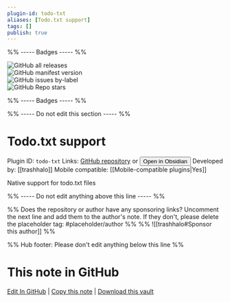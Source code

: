 ```yaml
---
plugin-id: todo-txt
aliases: [Todo.txt support]
tags: []
publish: true
---
```


%% ----- Badges ----- %%

![GitHub all releases](https://img.shields.io/github/downloads/trashhalo/obsidian-todo-txt/total?color=573E7A&logo=github&style=for-the-badge)  
![GitHub manifest version](https://img.shields.io/github/manifest-json/v/trashhalo/obsidian-todo-txt?color=573E7A&logo=github&style=for-the-badge)  
![GitHub issues by-label](https://img.shields.io/github/issues/trashhalo/obsidian-todo-txt/help%20wanted?color=573E7A&logo=github&style=for-the-badge)  
![GitHub Repo stars](https://img.shields.io/github/stars/trashhalo/obsidian-todo-txt?color=573E7A&logo=github&style=for-the-badge)

%% ----- Badges ----- %%

%% ----- Do not edit this section ----- %%

# Todo.txt support

Plugin ID: `todo-txt`
Links: [GitHub repository](https://github.com/trashhalo/obsidian-todo-txt) or [<button id=HH>Open in Obsidian</button>](obsidian://show-plugin?id=todo-txt)
Developed by: [[trashhalo]]
Mobile compatible: [[Mobile-compatible plugins|Yes]]

Native support for todo.txt files

%% ----- Do not edit anything above this line ----- %%

%% Does the repository or author have any sponsoring links? Uncomment the next line and add them to the author's note. If they don't, please delete the placeholder tag: #placeholder/author %%
%% ![[trashhalo#Sponsor this author]] %%

%% Hub footer: Please don't edit anything below this line %%

# This note in GitHub

<span class="git-footer">[Edit In GitHub](https://github.dev/obsidian-community/obsidian-hub/blob/main/02%20-%20Community%20Expansions/02.05%20All%20Community%20Expansions/Plugins/todo-txt.md "git-hub-edit-note") | [Copy this note](https://raw.githubusercontent.com/obsidian-community/obsidian-hub/main/02%20-%20Community%20Expansions/02.05%20All%20Community%20Expansions/Plugins/todo-txt.md "git-hub-copy-note") | [Download this vault](https://github.com/obsidian-community/obsidian-hub/archive/refs/heads/main.zip "git-hub-download-vault") </span>
